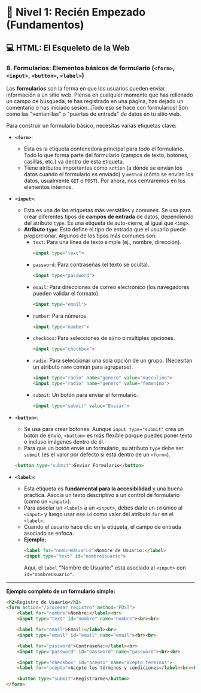 # 🚀 Nivel 1: Recién Empezado (Fundamentos)

## 💻 HTML: El Esqueleto de la Web

### 8. Formularios: Elementos básicos de formulario (`<form>`, `<input>`, `<button>`, `<label>`)

Los **formularios** son la forma en que los usuarios pueden enviar información a un sitio web. Piensa en cualquier momento que has rellenado un campo de búsqueda, te has registrado en una página, has dejado un comentario o has iniciado sesión. ¡Todo eso se hace con formularios! Son como las "ventanillas" o "puertas de entrada" de datos en tu sitio web.

Para construir un formulario básico, necesitas varias etiquetas clave:

* **`<form>`**:
    * Esta es la etiqueta contenedora principal para todo el formulario. Todo lo que forma parte del formulario (campos de texto, botones, casillas, etc.) va dentro de esta etiqueta.
    * Tiene atributos importantes como `action` (a dónde se envían los datos cuando el formulario es enviado) y `method` (cómo se envían los datos, usualmente `GET` o `POST`). Por ahora, nos centraremos en los elementos internos.

* **`<input>`**:
    * Esta es una de las etiquetas más versátiles y comunes. Se usa para crear diferentes tipos de **campos de entrada** de datos, dependiendo del atributo `type`. Es una etiqueta de auto-cierre, al igual que `<img>`.
    * **Atributo `type`**: Esto define el tipo de entrada que el usuario puede proporcionar. Algunos de los tipos más comunes son:
        * `text`: Para una línea de texto simple (ej., nombre, dirección).
            ```html
            <input type="text">
            ```
        * `password`: Para contraseñas (el texto se oculta).
            ```html
            <input type="password">
            ```
        * `email`: Para direcciones de correo electrónico (los navegadores pueden validar el formato).
            ```html
            <input type="email">
            ```
        * `number`: Para números.
            ```html
            <input type="number">
            ```
        * `checkbox`: Para selecciones de sí/no o múltiples opciones.
            ```html
            <input type="checkbox">
            ```
        * `radio`: Para seleccionar una sola opción de un grupo. (Necesitan un atributo `name` común para agruparse).
            ```html
            <input type="radio" name="genero" value="masculino">
            <input type="radio" name="genero" value="femenino">
            ```
        * `submit`: Un botón para enviar el formulario.
            ```html
            <input type="submit" value="Enviar">
            ```
* **`<button>`**:
    * Se usa para crear botones. Aunque `input type="submit"` crea un botón de envío, `<button>` es más flexible porque puedes poner texto o incluso imágenes dentro de él.
    * Para que un botón envíe un formulario, su atributo `type` debe ser `submit` (es el valor por defecto si está dentro de un `<form>`).
    ```html
    <button type="submit">Enviar Formulario</button>
    ```

* **`<label>`**:
    * Esta etiqueta es **fundamental para la accesibilidad** y una buena práctica. Asocia un texto descriptivo a un control de formulario (como un `<input>`).
    * Para asociar un `<label>` a un `<input>`, debes darle un `id` único al `<input>` y luego usar ese `id` como valor del atributo `for` en el `<label>`.
    * Cuando el usuario hace clic en la etiqueta, el campo de entrada asociado se enfoca.
    * **Ejemplo:**
        ```html
        <label for="nombreUsuario">Nombre de Usuario:</label>
        <input type="text" id="nombreUsuario">
        ```
        Aquí, el `label` "Nombre de Usuario:" está asociado al `<input>` con `id="nombreUsuario"`.

---

**Ejemplo completo de un formulario simple:**

```html
<h2>Registro de Usuario</h2>
<form action="/procesar_registro" method="POST">
    <label for="nombre">Nombre:</label><br>
    <input type="text" id="nombre" name="nombre"><br><br>

    <label for="email">Email:</label><br>
    <input type="email" id="email" name="email"><br><br>

    <label for="password">Contraseña:</label><br>
    <input type="password" id="password" name="password"><br><br>

    <input type="checkbox" id="acepto" name="acepto_terminos">
    <label for="acepto">Acepto los términos y condiciones</label><br><br>

    <button type="submit">Registrarme</button>
</form>
